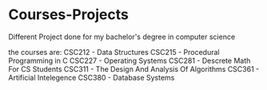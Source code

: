 # Courses-Projects
Different Project done for my bachelor's degree in computer science

the courses are:
  CSC212 - Data Structures
  CSC215 - Procedural Programming in C
  CSC227 - Operating Systems
  CSC281 - Descrete Math For CS Students
  CSC311 - The Design And Analysis Of Algorithms
  CSC361 - Artificial Intelegence
  CSC380 - Database Systems
